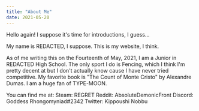 ```yaml
---
title: "About Me"
date: 2021-05-20
---
```


Hello again!
I suppose it's time for introductions, I guess...

My name is REDACTED, I suppose.
This is my website, I think.

As of me writing this on the Fourteenth of May, 2021, I am a Junior in REDACTED High School.
The only sport I do is Fencing, which I think I'm pretty decent at but I don't actually know cause I have never tried competitive. 
My favorite book is "The Count of Monte Cristo" by Alexandre Dumas.
I am a huge fan of TYPE-MOON.


You can find me at:
Steam: REGRET
Reddit: AbsoluteDemonicFront
Discord: Goddess Rhongomyniad#2342
Twitter: Kippoushi Nobbu
